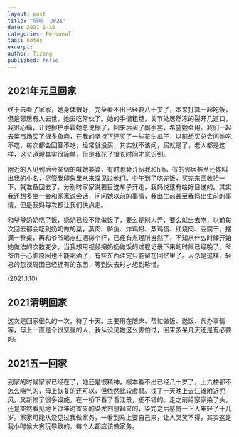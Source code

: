 ```yaml
---
layout: post
title: "随笔——2021"
date: 2021-1-10
categories: Personal
tags: notes
excerpt: 
author: Tizeng
published: false
---
```


## 2021年元旦回家

终于去看了家家，她身体很好，完全看不出已经要八十岁了，本来打算一起吃饭，但是邻居有人去世，她去吃常伙了。她的手很粗糙，关节处居然冻的裂开几道口，我很心痛，让她擦护手霜她总说擦了，回来后买了副手套，希望她会用。我们一起去菜市场买了很多鱼肉，在我的坚持下还买了一些花生瓜子，以前想买总会问她吃不吃，每次都会回答不吃，经常就没买，其实就不该问，买就是了，老人都是这样，这个道理其实很简单，但是我花了很长时间才意识到。

附近的人见到后会亲切的喊她婆婆，有时也会介绍我和hlh，有的邻居甚至还能叫出我的小名，尽管我印象里从来没见过他们。中午到了吃完饭，买完东西收拾一下，就准备回去了，分别时家家说要目送车子开走，我妈说这有啥好目送的。其实我还想多坐一会和家家说会话，问问她以前的事情，我出生前甚至我妈出生前的事情，但是我妈每次都让我们快点走。

和爷爷奶奶吃了饭，奶奶已经不能做饭了，要么是别人弄，要么就出去吃，以前每次回去都会吃到奶奶做的菜，蒸肉、鲈鱼、炸鸡翅、蒸鸡蛋、红烧肉、豆腐干，摆满一整桌，再和爷爷喝点红酒碰个杯，已经有点理所当然了，不知从什么时候开始她做法的次数变少，当我想用视频把奶奶做饭的过程记录下来的时候已经晚了，爷爷由于心脏原因也不能喝酒了，有些东西注定只能留在回忆里了。人总是这样，轻易的忽视周围已经拥有的东西，等到失去时才想到珍惜。

(2021.1.10)

## 2021清明回家

这次是回家很久的一次，待了十天。主要用在陪床、帮忙做饭、送饭、代办事情等，母上一直是个很坚强的人，我从没见她这么害怕过，回来多呆几天还是有必要的。

## 2021五一回家

到家的时候家家已经在了，她还是很精神，根本看不出已经八十岁了，上六楼都不怎么喘气的，母上恢复的还可以，但依然比较虚弱。找了一天晚上去江滩附近兜风，又新修了很多设施，在一桥下看了看江景，挺不错的。走之前给家家染了头，还是突然看见地上过年时寄来的染发剂想起来的，染完之后感觉一下人年轻了十几岁。家家可能从没见过我做家务，一看到马上要自己来，让人哭笑不得，其实这是我小时候太贪玩导致的，每个人都应该做家务。
